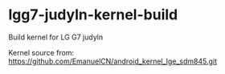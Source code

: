 # lgg7-judyln-kernel-build
Build kernel for LG G7 judyln

Kernel source from: https://github.com/EmanuelCN/android_kernel_lge_sdm845.git
